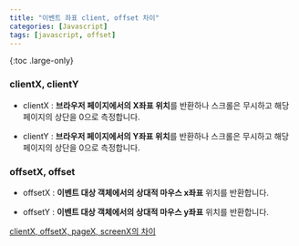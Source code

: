 ```yaml
---
title: "이벤트 좌표 client, offset 차이"
categories: [Javascript]
tags: [javascript, offset]
---
```


{:toc .large-only}

### clientX, clientY

- clientX : **브라우저 페이지에서의 X좌표 위치**를 반환하나 스크롤은 무시하고 해당 페이지의 상단을 0으로 측정합니다.

- clientY : **브라우저 페이지에서의 Y좌표 위치**를 반환하나 스크롤은 무시하고 해당 페이지의 상단을 0으로 측정합니다.

### offsetX, offset

- offsetX : **이벤트 대상 객체에서의 상대적 마우스 x좌표** 위치를 반환합니다.

- offsetY : **이벤트 대상 객체에서의 상대적 마우스 y좌표** 위치를 반환합니다.

[clientX, offsetX, pageX, screenX의 차이](http://megaton111.cafe24.com/2016/11/29/clientx-offsetx-pagex-screenx%EC%9D%98-%EC%B0%A8%EC%9D%B4%EC%A0%90/)
